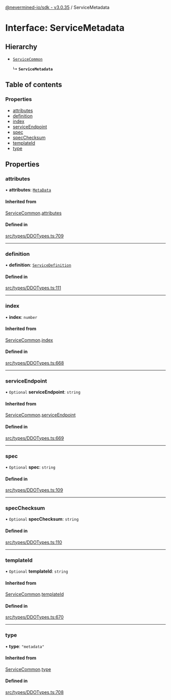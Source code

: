 [@nevermined-io/sdk - v3.0.35](../code-reference.md) / ServiceMetadata

# Interface: ServiceMetadata

## Hierarchy

- [`ServiceCommon`](ServiceCommon.md)

  ↳ **`ServiceMetadata`**

## Table of contents

### Properties

- [attributes](ServiceMetadata.md#attributes)
- [definition](ServiceMetadata.md#definition)
- [index](ServiceMetadata.md#index)
- [serviceEndpoint](ServiceMetadata.md#serviceendpoint)
- [spec](ServiceMetadata.md#spec)
- [specChecksum](ServiceMetadata.md#specchecksum)
- [templateId](ServiceMetadata.md#templateid)
- [type](ServiceMetadata.md#type)

## Properties

### attributes

• **attributes**: [`MetaData`](MetaData.md)

#### Inherited from

[ServiceCommon](ServiceCommon.md).[attributes](ServiceCommon.md#attributes)

#### Defined in

[src/types/DDOTypes.ts:709](https://github.com/nevermined-io/sdk-js/blob/1c4dd664ca2801e7971e95af825f688095366860/src/types/DDOTypes.ts#L709)

---

### definition

• **definition**: [`ServiceDefinition`](ServiceDefinition.md)

#### Defined in

[src/types/DDOTypes.ts:111](https://github.com/nevermined-io/sdk-js/blob/1c4dd664ca2801e7971e95af825f688095366860/src/types/DDOTypes.ts#L111)

---

### index

• **index**: `number`

#### Inherited from

[ServiceCommon](ServiceCommon.md).[index](ServiceCommon.md#index)

#### Defined in

[src/types/DDOTypes.ts:668](https://github.com/nevermined-io/sdk-js/blob/1c4dd664ca2801e7971e95af825f688095366860/src/types/DDOTypes.ts#L668)

---

### serviceEndpoint

• `Optional` **serviceEndpoint**: `string`

#### Inherited from

[ServiceCommon](ServiceCommon.md).[serviceEndpoint](ServiceCommon.md#serviceendpoint)

#### Defined in

[src/types/DDOTypes.ts:669](https://github.com/nevermined-io/sdk-js/blob/1c4dd664ca2801e7971e95af825f688095366860/src/types/DDOTypes.ts#L669)

---

### spec

• `Optional` **spec**: `string`

#### Defined in

[src/types/DDOTypes.ts:109](https://github.com/nevermined-io/sdk-js/blob/1c4dd664ca2801e7971e95af825f688095366860/src/types/DDOTypes.ts#L109)

---

### specChecksum

• `Optional` **specChecksum**: `string`

#### Defined in

[src/types/DDOTypes.ts:110](https://github.com/nevermined-io/sdk-js/blob/1c4dd664ca2801e7971e95af825f688095366860/src/types/DDOTypes.ts#L110)

---

### templateId

• `Optional` **templateId**: `string`

#### Inherited from

[ServiceCommon](ServiceCommon.md).[templateId](ServiceCommon.md#templateid)

#### Defined in

[src/types/DDOTypes.ts:670](https://github.com/nevermined-io/sdk-js/blob/1c4dd664ca2801e7971e95af825f688095366860/src/types/DDOTypes.ts#L670)

---

### type

• **type**: `"metadata"`

#### Inherited from

[ServiceCommon](ServiceCommon.md).[type](ServiceCommon.md#type)

#### Defined in

[src/types/DDOTypes.ts:708](https://github.com/nevermined-io/sdk-js/blob/1c4dd664ca2801e7971e95af825f688095366860/src/types/DDOTypes.ts#L708)
